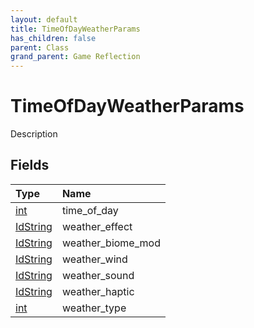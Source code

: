 ```yaml
---
layout: default
title: TimeOfDayWeatherParams
has_children: false
parent: Class
grand_parent: Game Reflection
---
```

# TimeOfDayWeatherParams
Description 

## Fields

| Type | Name |
|:----------|:--------------|
| [int](/riftbreaker-wiki/docs/game-reflection/enums/int/) | time_of_day |
| [IdString](/riftbreaker-wiki/docs/game-reflection/components/id_string/) | weather_effect |
| [IdString](/riftbreaker-wiki/docs/game-reflection/components/id_string/) | weather_biome_mod |
| [IdString](/riftbreaker-wiki/docs/game-reflection/components/id_string/) | weather_wind |
| [IdString](/riftbreaker-wiki/docs/game-reflection/components/id_string/) | weather_sound |
| [IdString](/riftbreaker-wiki/docs/game-reflection/components/id_string/) | weather_haptic |
| [int](/riftbreaker-wiki/docs/game-reflection/enums/int/) | weather_type |

